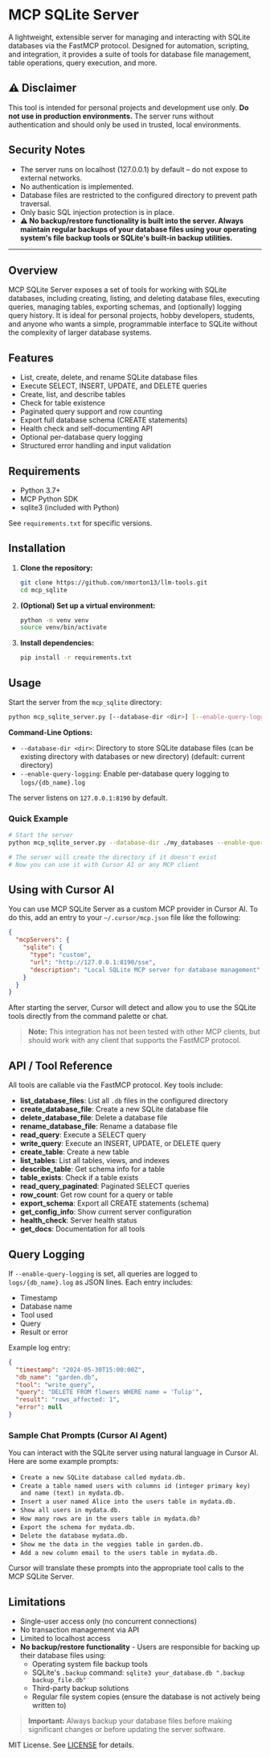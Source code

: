 # MCP SQLite Server

A lightweight, extensible server for managing and interacting with SQLite databases via the FastMCP protocol. Designed for automation, scripting, and integration, it provides a suite of tools for database file management, table operations, query execution, and more.

## ⚠️ Disclaimer

This tool is intended for personal projects and development use only. **Do not use in production environments.** The server runs without authentication and should only be used in trusted, local environments.

## Security Notes

- The server runs on localhost (127.0.0.1) by default – do not expose to external networks.
- No authentication is implemented.
- Database files are restricted to the configured directory to prevent path traversal.
- Only basic SQL injection protection is in place.
- **⚠️ No backup/restore functionality is built into the server. Always maintain regular backups of your database files using your operating system's file backup tools or SQLite's built-in backup utilities.**

---

## Overview

MCP SQLite Server exposes a set of tools for working with SQLite databases, including creating, listing, and deleting database files, executing queries, managing tables, exporting schemas, and (optionally) logging query history. It is ideal for personal projects, hobby developers, students, and anyone who wants a simple, programmable interface to SQLite without the complexity of larger database systems.

## Features

- List, create, delete, and rename SQLite database files
- Execute SELECT, INSERT, UPDATE, and DELETE queries
- Create, list, and describe tables
- Check for table existence
- Paginated query support and row counting
- Export full database schema (CREATE statements)
- Health check and self-documenting API
- Optional per-database query logging
- Structured error handling and input validation

## Requirements

- Python 3.7+
- MCP Python SDK
- sqlite3 (included with Python)

See `requirements.txt` for specific versions.

## Installation

1. **Clone the repository:**
   ```bash
   git clone https://github.com/nmorton13/llm-tools.git
   cd mcp_sqlite
   ```
2. **(Optional) Set up a virtual environment:**
   ```bash
   python -m venv venv
   source venv/bin/activate
   ```
3. **Install dependencies:**
   ```bash
   pip install -r requirements.txt
   ```

## Usage

Start the server from the `mcp_sqlite` directory:

```bash
python mcp_sqlite_server.py [--database-dir <dir>] [--enable-query-logging]
```

**Command-Line Options:**
- `--database-dir <dir>`: Directory to store SQLite database files (can be existing directory with databases or new directory) (default: current directory)
- `--enable-query-logging`: Enable per-database query logging to `logs/{db_name}.log`

The server listens on `127.0.0.1:8190` by default.

### Quick Example

```bash
# Start the server
python mcp_sqlite_server.py --database-dir ./my_databases --enable-query-logging

# The server will create the directory if it doesn't exist
# Now you can use it with Cursor AI or any MCP client
```

## Using with Cursor AI

You can use MCP SQLite Server as a custom MCP provider in Cursor AI. To do this, add an entry to your `~/.cursor/mcp.json` file like the following:

```json
{
  "mcpServers": {
    "sqlite": {
      "type": "custom",
      "url": "http://127.0.0.1:8190/sse",
      "description": "Local SQLite MCP server for database management"
    }
  }
}
```

After starting the server, Cursor will detect and allow you to use the SQLite tools directly from the command palette or chat.

> **Note:** This integration has not been tested with other MCP clients, but should work with any client that supports the FastMCP protocol.

## API / Tool Reference

All tools are callable via the FastMCP protocol. Key tools include:

- **list_database_files**: List all `.db` files in the configured directory
- **create_database_file**: Create a new SQLite database file
- **delete_database_file**: Delete a database file
- **rename_database_file**: Rename a database file
- **read_query**: Execute a SELECT query
- **write_query**: Execute an INSERT, UPDATE, or DELETE query
- **create_table**: Create a new table
- **list_tables**: List all tables, views, and indexes
- **describe_table**: Get schema info for a table
- **table_exists**: Check if a table exists
- **read_query_paginated**: Paginated SELECT queries
- **row_count**: Get row count for a query or table
- **export_schema**: Export all CREATE statements (schema)
- **get_config_info**: Show current server configuration
- **health_check**: Server health status
- **get_docs**: Documentation for all tools

## Query Logging

If `--enable-query-logging` is set, all queries are logged to `logs/{db_name}.log` as JSON lines. Each entry includes:
- Timestamp
- Database name
- Tool used
- Query
- Result or error

Example log entry:
```json
{
  "timestamp": "2024-05-30T15:00:00Z",
  "db_name": "garden.db",
  "tool": "write_query",
  "query": "DELETE FROM flowers WHERE name = 'Tulip'",
  "result": "rows_affected: 1",
  "error": null
}
```

### Sample Chat Prompts (Cursor AI Agent)

You can interact with the SQLite server using natural language in Cursor AI. Here are some example prompts:

- `Create a new SQLite database called mydata.db.`
- `Create a table named users with columns id (integer primary key) and name (text) in mydata.db.`
- `Insert a user named Alice into the users table in mydata.db.`
- `Show all users in mydata.db.`
- `How many rows are in the users table in mydata.db?`
- `Export the schema for mydata.db.`
- `Delete the database mydata.db.`
- `Show me the data in the veggies table in garden.db.`
- `Add a new column email to the users table in mydata.db.`

Cursor will translate these prompts into the appropriate tool calls to the MCP SQLite Server.

## Limitations

- Single-user access only (no concurrent connections)
- No transaction management via API
- Limited to localhost access
- **No backup/restore functionality** - Users are responsible for backing up their database files using:
  - Operating system file backup tools
  - SQLite's `.backup` command: `sqlite3 your_database.db ".backup backup_file.db"`
  - Third-party backup solutions
  - Regular file system copies (ensure the database is not actively being written to)

> **Important:** Always backup your database files before making significant changes or before updating the server software.


MIT License. See [LICENSE](../LICENSE) for details. 
